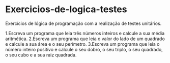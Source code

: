 # Exercicios-de-logica-testes
Exercícios de lógica de programação com a realização de testes unitários.

1.Escreva um programa que leia três números inteiros e calcule a sua média aritmética.
2.Escreva um programa que leia o valor do lado de um quadrado e calcule a sua área e o seu perímetro.
3.Escreva um programa que leia o número inteiro positivo e calcule o seu dobro, o seu triplo, o seu quadrado, o seu cubo e a sua raiz quadrada.
